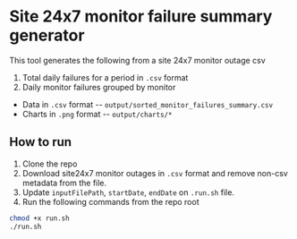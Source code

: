 # Site 24x7 monitor failure summary generator

This tool generates the following from a site 24x7 monitor outage csv
1. Total daily failures for a period in `.csv` format
2. Daily monitor failures grouped by monitor
- Data in `.csv` format -- `output/sorted_monitor_failures_summary.csv`
- Charts in `.png` format -- `output/charts/*`

## How to run

1. Clone the repo
2. Download site24x7 monitor outages in `.csv` format and remove non-csv metadata from the file.
2. Update `inputFilePath`, `startDate`, `endDate` on `.run.sh` file.
3. Run the following commands from the repo root
```bash
chmod +x run.sh
./run.sh
```